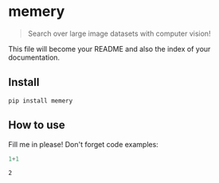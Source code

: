 # memery
> Search over large image datasets with computer vision!


This file will become your README and also the index of your documentation.

## Install

`pip install memery`

## How to use

Fill me in please! Don't forget code examples:

```python
1+1
```




    2


